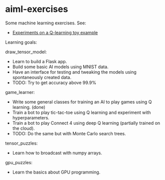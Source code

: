 # aiml-exercises
Some machine learning exercises.  See:
+ [Experiments on a Q-learning toy example](https://github.com/chenhi/aiml-exercises/tree/main/game_learner/ttt)


Learning goals:

draw_tensor_model:
* Learn to build a Flask app.
* Build some basic AI models using MNIST data.
* Have an interface for testing and tweaking the models using spontaneously created data.
* TODO: Try to get accuracy above 99.9%

game_learner:
* Write some general classes for training an AI to play games using Q learning. (done)
* Train a bot to play tic-tac-toe using Q learning and experiment with hyperparameters.
* Train a bot to play Connect 4 using deep Q learning (partially trained on the cloud).
* TODO: Do the same but with Monte Carlo search trees.

tensor_puzzles:
* Learn how to broadcast with numpy arrays.

gpu_puzzles:
* Learn the basics about GPU programming.
